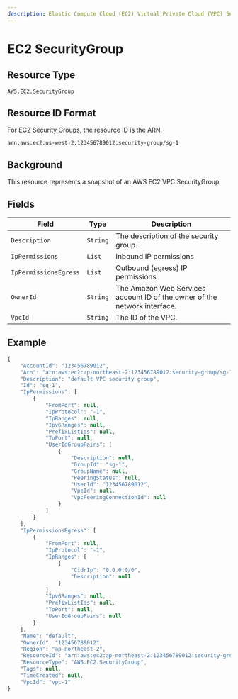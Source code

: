 ```yaml
---
description: Elastic Compute Cloud (EC2) Virtual Private Cloud (VPC) SecurityGroup
---
```


# EC2 SecurityGroup

## Resource Type

`AWS.EC2.SecurityGroup`

## Resource ID Format

For EC2 Security Groups, the resource ID is the ARN.

`arn:aws:ec2:us-west-2:123456789012:security-group/sg-1`

## Background

This resource represents a snapshot of an AWS EC2 VPC SecurityGroup.

## Fields

| Field                 | Type     | Description                                                               |
| --------------------- | -------- | ------------------------------------------------------------------------- |
| `Description`         | `String` | The description of the security group.                                    |
| `IpPermissions`       | `List`   | Inbound IP permissions                                                    |
| `IpPermissionsEgress` | `List`   | Outbound (egress) IP permissions                                          |
| `OwnerId`             | `String` | The Amazon Web Services account ID of the owner of the network interface. |
| `VpcId`               | `String` | The ID of the VPC.                                                        |

## Example

```javascript
{
    "AccountId": "123456789012",
    "Arn": "arn:aws:ec2:ap-northeast-2:123456789012:security-group/sg-1",
    "Description": "default VPC security group",
    "Id": "sg-1",
    "IpPermissions": [
        {
            "FromPort": null,
            "IpProtocol": "-1",
            "IpRanges": null,
            "Ipv6Ranges": null,
            "PrefixListIds": null,
            "ToPort": null,
            "UserIdGroupPairs": [
                {
                    "Description": null,
                    "GroupId": "sg-1",
                    "GroupName": null,
                    "PeeringStatus": null,
                    "UserId": "123456789012",
                    "VpcId": null,
                    "VpcPeeringConnectionId": null
                }
            ]
        }
    ],
    "IpPermissionsEgress": [
        {
            "FromPort": null,
            "IpProtocol": "-1",
            "IpRanges": [
                {
                    "CidrIp": "0.0.0.0/0",
                    "Description": null
                }
            ],
            "Ipv6Ranges": null,
            "PrefixListIds": null,
            "ToPort": null,
            "UserIdGroupPairs": null
        }
    ],
    "Name": "default",
    "OwnerId": "123456789012",
    "Region": "ap-northeast-2",
    "ResourceId": "arn:aws:ec2:ap-northeast-2:123456789012:security-group/sg-1",
    "ResourceType": "AWS.EC2.SecurityGroup",
    "Tags": null,
    "TimeCreated": null,
    "VpcId": "vpc-1"
}
```
